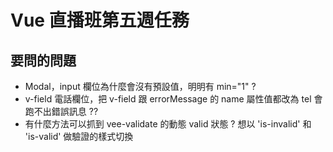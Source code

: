 # Vue 直播班第五週任務

## 要問的問題

- Modal，input 欄位為什麼會沒有預設值，明明有 min="1" ?
- v-field 電話欄位，把 v-field 跟 errorMessage 的 name 屬性值都改為 tel 會跑不出錯誤訊息 ??
- 有什麼方法可以抓到 vee-validate 的動態 valid 狀態 ? 想以 'is-invalid' 和 'is-valid' 做驗證的樣式切換
